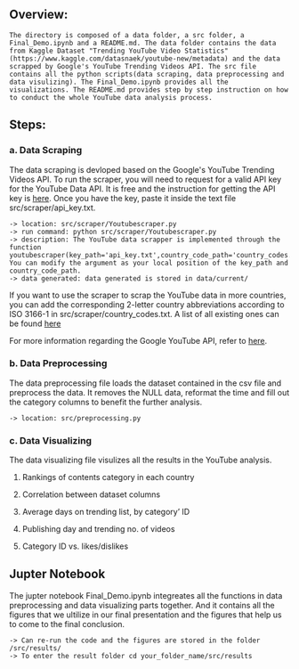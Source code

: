 
## Overview:

	The directory is composed of a data folder, a src folder, a Final_Demo.ipynb and a README.md. The data folder contains the data from Kaggle Dataset "Trending YouTube Video Statistics"(https://www.kaggle.com/datasnaek/youtube-new/metadata) and the data scrapped by Google's YouTube Trending Videos API. The src file contains all the python scripts(data scraping, data preprocessing and data visulizing). The Final_Demo.ipynb provides all the visualizations. The README.md provides step by step instruction on how to conduct the whole YouTube data analysis process.

## Steps:

### a. Data Scraping

The data scraping is devloped based on the Google's YouTube Trending Videos API. To run the scraper, you will need to request for a valid API key for the YouTube Data API. It is free and the instruction for getting the API key is [here](https://developers.google.com/youtube/registering_an_application). Once you have the key, paste it inside the text file  src/scraper/api_key.txt.

	-> location: src/scraper/Youtubescraper.py
	-> run command: python src/scraper/Youtubescraper.py
	-> description: The YouTube data scrapper is implemented through the function youtubescraper(key_path='api_key.txt',country_code_path='country_codes.txt'). You can modify the argument as your local position of the key_path and country_code_path.
	-> data generated: data generated is stored in data/current/

If you want to use the scraper to scrap the YouTube data in more countries, you can add the corresponding 2-letter country abbreviations according to ISO 3166-1 in  src/scraper/country_codes.txt. A list of all existing ones can be found [here](https://en.wikipedia.org/wiki/ISO_3166-1#Current_codes)

For more information regarding the Google YouTube API, refer to [here](https://www.youtube.com/feed/trending).


### b. Data Preprocessing

The data preprocessing file loads the dataset contained in the csv file and preprocess the data. It removes the NULL data, reformat the time and fill out the category columns to benefit the further analysis.

```
-> location: src/preprocessing.py
```

### c. Data Visualizing

The data visualizing file visulizes all the results in the YouTube analysis. 

1. Rankings of contents category in each country

2. Correlation between dataset columns

3. Average days on trending list, by category’ ID

4. Publishing day and trending no. of videos

5. Category ID vs. likes/dislikes

## Jupter Notebook

The jupter notebook Final_Demo.ipynb integreates all the functions in data preprocessing and data visualizing parts together. And it contains all the figures that we ultilize in our final presentation and the figures that help us to come to the final conclusion. 

```
-> Can re-run the code and the figures are stored in the folder /src/results/
-> To enter the result folder cd your_folder_name/src/results
```

